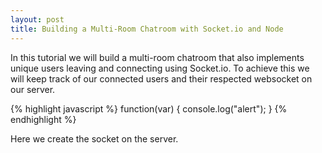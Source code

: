 ```yaml
---
layout: post
title: Building a Multi-Room Chatroom with Socket.io and Node
---
```


In this tutorial we will build a multi-room chatroom that also implements unique users leaving and connecting using Socket.io. To achieve this we will keep track of our connected users and their respected websocket on our server.
          
{% highlight javascript %}
          function(var) {
              console.log("alert");
          }
{% endhighlight %}

Here we create the socket on the server.
